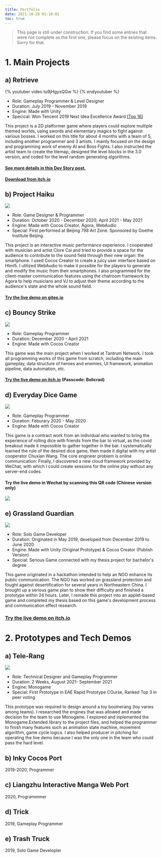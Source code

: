 ```yaml
---
title: Portfolio
date: 2021-10-28 01:10:01
toc: true
---
```

> This page is still under construction. If you find some entries that were not complete as the first one, please focus on the existing items. Sorry for that.   

# 1. Main Projects

## a) Retrieve

{% youtuber video tu9jHgyxQGw %}
{% endyoutuber %}

* Role: Gameplay Programmer & Level Designer
* Duration: July 2019 - November 2019
* Engine: Made with Unity
* Specical: Won Tencent 2019 Next Idea Excellence Award [(Top 16)](https://gameinstitute.qq.com/yxds-2019/works/vote#gameNav)

This project is a 2D platformer game where players could explore multiple themed worlds, using swords and elementary magics to fight against various bosses. I worked on this title for about 4 months with a team of 5, including another programmer and 3 artists. I mainly focused on the design and programming work of enemy AI and Boss Fights. I also instructed the artist team to create the tilemap, designed the level blocks in the 3.0 version, and coded for the level random generating algorithms.

#### [See more details in this Dev Story post.](/post/Retrieve)
#### [Download from itch.io](https://mcatin.itch.io/retrieve)


## b) Project Haiku

![](/gallery/Haiku1.JPG)

* Role: Game Designer & Programmer
* Duration: October 2020 - December 2020; April 2021 - May 2021
* Engine: Made with Cocos Creator, Agora, WebAudio
* Special: First performed at Beijing 798 Art Zone. Sponsored by Goethe Institute Beijing.

This project is an interactive music performance experience. I cooperated with musician and artist Clore Cai and tried to provide a space for the audience to contribute to the sound field through their new organ: the smartphone. I used Cocos Creator to create a juicy user interface based on Html5. I utilized WebAudio to make it possible for the players to generate and modify the music from their smartphones. I also programmed for the client-master communication features using the chatroom framework by Agora to help musicians and VJ to adjust their theme according to the audience's state and the whole sound field.

#### [Try the live demo on gitee.io](https://bolicrad.gitee.io/artest)

## c) Bouncy Strike

![](/gallery/Bouncy1.JPG)

* Role: Gameplay Programmer
* Duration: December 2020 - April 2021
* Engine: Made with Cocos Creator

This game was the main project when I worked at Tantrum Network. I took all programming works of this game from scratch, including the main gameplay, data structure of heroes and enemies, UI framework, animation pipeline, data automation, etc. 

#### [Try the live demo on itch.io](https://bolicradar.itch.io/bouncy-strike) (Passcode: Bolicrad)

## d) Everyday Dice Game

![](/gallery/Dice1.png)

* Role: Gameplay Programmer
* Duration: Feburary 2020 - May 2020
* Engine: Made with Cocos Creator

This game is a contract work from an individual who wanted to bring the experience of rolling dice with friends from the bar to virtual, as the covid breakout made it impossible to gather together in the bar. I systematically learned the rule of the desired dice game, then made it digital with my artist cooperator Chuxian Wang. The core engineer problem is online communication: Finally, I discovered a new cloud framework provided by WeChat, with which I could create sessions for the online play without any server-end codes.

#### Try the live demo in Wechat by scanning this QR code (Chinese version only)

![](/gallery/Dice2.JPG)


## e) Grassland Guardian

![](/gallery/Grass1.png)

* Role: Solo Game Developer
* Duration: Originated in May 2019, developed from December 2019 to June 2020
* Engine: Made with Unity (Original Prototype) & Cocos Creator (Publish Version) 
* Special: Serious Game connected with my thesis project for bachelor's degree

This game originated in a hackathon intended to help an NGO enhance its public communication. The NGO has worked on grassland protection and fought against desertification for several years in Northeastern China. I brought up a serious game plan to show their difficulty and finished a prototype within 24 hours. Later, I remade this project into an applet-based game and completed my thesis based on this game's development process and communication effect research.

### [Try the live demo on itch.io](https://bolicradar.itch.io/grassland-guardian)

# 2. Prototypes and Tech Demos

## a) Tele-Rang

![](/gallery/Telerang1.jpg)

* Role: Technical Designer and Gameplay Programmer
* Duration: 2 Weeks, August 2021- September 2021
* Engine: Monogame
* Special: First Prototype in EAE Rapid Prototype COurse, Ranked Top 3 in peer voting.

This prototype was required to design around a toy boomerang (toy varies among teams). I researched the engines that was allowed and made decision for the team to use Monogame. I explored and inplemented the Monogame.Extended library to the project files, and helped the programmer to finish many features such as animation state machine, movement algorithm, game cycle logics. I also helped producer in pitching for operating the live demo because I was the only one in the team who could pass the hard level.

## b) Inky Cocos Port

2019-2020, Programmer

## c) Liangzhu Interactive Manga Web Port

2020, Programmmer

## d) Trick

2019, Gameplay Programmer

## e) Trash Truck

2019, Solo Game Developler